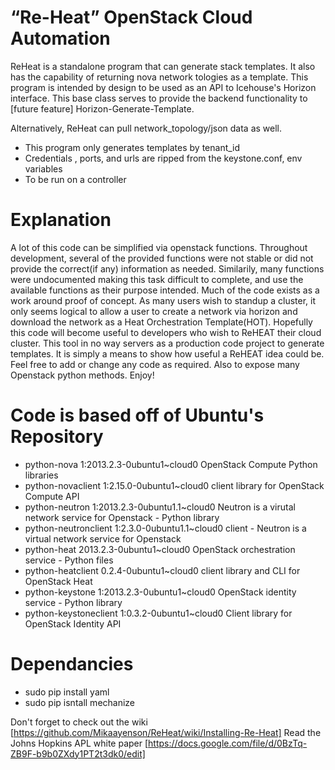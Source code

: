 “Re-Heat” OpenStack Cloud Automation
======



ReHeat is a standalone program that can generate stack templates.
It also has the capability of returning nova network tologies as a template.
This program is intended by design to be used as an API to Icehouse's Horizon
interface. This base class serves to provide the backend functionality to
[future feature] Horizon-Generate-Template.

Alternatively, ReHeat can pull network_topology/json data as well.

- This program only generates templates by tenant_id
- Credentials , ports, and urls are ripped from the keystone.conf, env variables
- To be run on a controller

# Explanation
A lot of this code can be simplified via openstack functions. Throughout
development, several of the provided functions were not stable or did not
provide the correct(if any) information as needed. Similarily, many functions
were undocumented making this task difficult to complete, and use the available
functions as their purpose intended. Much of the code exists as a work 
around proof of concept. As many users wish to standup a cluster, it only
seems logical to allow a user to create a network via horizon and download the
network as a Heat Orchestration Template(HOT). Hopefully this code will become
useful to developers who wish to ReHEAT their cloud cluster. This tool in no
way servers as a production code project to generate templates. It is simply
a means to show how useful a ReHEAT idea could be. Feel free to add or change
any code as required. Also to expose many Openstack python methods. Enjoy!

# Code is based off of Ubuntu's Repository
- python-nova                   1:2013.2.3-0ubuntu1~cloud0    OpenStack Compute Python libraries
- python-novaclient             1:2.15.0-0ubuntu1~cloud0      client library for OpenStack Compute API
- python-neutron                1:2013.2.3-0ubuntu1.1~cloud0  Neutron is a virutal network service for Openstack - Python library
- python-neutronclient          1:2.3.0-0ubuntu1.1~cloud0     client - Neutron is a virtual network service for Openstack
- python-heat                   2013.2.3-0ubuntu1~cloud0      OpenStack orchestration service - Python files
- python-heatclient             0.2.4-0ubuntu1~cloud0         client library and CLI for OpenStack Heat
- python-keystone               1:2013.2.3-0ubuntu1~cloud0    OpenStack identity service - Python library
- python-keystoneclient         1:0.3.2-0ubuntu1~cloud0       Client library for OpenStack Identity API

# Dependancies
- sudo pip install yaml
- sudo pip isntall mechanize

Don't forget to check out the wiki [https://github.com/Mikaayenson/ReHeat/wiki/Installing-Re-Heat]
Read the Johns Hopkins APL white paper [https://docs.google.com/file/d/0BzTq-ZB9F-b9b0ZXdy1PT2t3dk0/edit]
